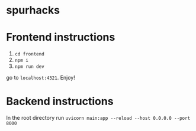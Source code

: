 # spurhacks


# Frontend instructions 

1. `cd frontend`
2. `npm i`
3. `npm run dev`

go to `localhost:4321`. Enjoy! 


# Backend instructions 

In the root directory run `uvicorn main:app --reload --host 0.0.0.0 --port 8000` 
